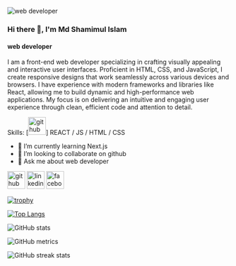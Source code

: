 ![web developer](https://i.ibb.co/hBmR0Vf/Md-Shamimul-Islam.png)
### Hi there 👋, I'm Md Shamimul Islam
#### web developer


I am a front-end web developer specializing in crafting visually appealing and interactive user interfaces. Proficient in HTML, CSS, and JavaScript, I create responsive designs that work seamlessly across various devices and browsers. I have experience with modern frameworks and libraries like React, allowing me to build dynamic and high-performance web applications. My focus is on delivering an intuitive and engaging user experience through clean, efficient code and attention to detail.

Skills: [<img src='https://cdn.jsdelivr.net/npm/simple-icons@3.0.1/icons/github.svg' alt='github' height='40'>] REACT / JS / HTML / CSS

- 🌱 I’m currently learning Next.js 
- 👯 I’m looking to collaborate on github 
- 💬 Ask me about web developer 


[<img src='https://cdn.jsdelivr.net/npm/simple-icons@3.0.1/icons/github.svg' alt='github' height='40'>](https://github.com/Shamimul143)  [<img src='https://cdn.jsdelivr.net/npm/simple-icons@3.0.1/icons/linkedin.svg' alt='linkedin' height='40'>](https://www.linkedin.com/in/md-shamim-771b65221/)  [<img src='https://cdn.jsdelivr.net/npm/simple-icons@3.0.1/icons/facebook.svg' alt='facebook' height='40'>](https://www.facebook.com/md.shamim.54540)  

[![trophy](https://github-profile-trophy.vercel.app/?username=Shamimul143)](https://github.com/ryo-ma/github-profile-trophy)

[![Top Langs](https://github-readme-stats.vercel.app/api/top-langs/?username=Shamimul143)](https://github.com/anuraghazra/github-readme-stats)

![GitHub stats](https://github-readme-stats.vercel.app/api?username=Shamimul143&show_icons=true&count_private=true)  

![GitHub metrics](https://metrics.lecoq.io/Shamimul143)  

![GitHub streak stats](https://streak-stats.demolab.com/?user=Shamimul143)  


